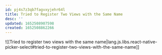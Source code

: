 ```yaml
---
id: pj4s7z3qb7fagvxyjehr64l
title: Tried to Register Two Views with the Same Name
desc: ''
updated: 1652508907598
created: 1652508862266
---
```


![[Tried to register two views with the same name|lang.js.libs.react-native-picker-select#tried-to-register-two-views-with-the-same-name]]